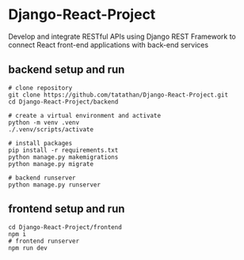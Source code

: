 # Django-React-Project
Develop and integrate RESTful APIs using Django REST Framework to connect React front-end applications with back-end services

## backend setup and run

```Shell
# clone repository
git clone https://github.com/tatathan/Django-React-Project.git
cd Django-React-Project/backend

# create a virtual environment and activate
python -m venv .venv
./.venv/scripts/activate

# install packages
pip install -r requirements.txt
python manage.py makemigrations
python manage.py migrate

# backend runserver
python manage.py runserver
```
## frontend setup and run
```Shell
cd Django-React-Project/frontend
npm i
# frontend runserver
npm run dev
```